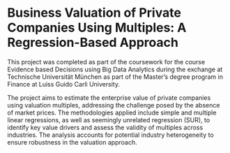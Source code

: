 # Business Valuation of Private Companies Using Multiples: A Regression-Based Approach

This project was completed as part of the coursework for the course Evidence based Decisions using Big Data Analytics during the exchange at Technische Universität München as part of the Master’s degree program in Finance at Luiss Guido Carli University.

The project aims to estimate the enterprise value of private companies using valuation multiples, addressing the challenge posed by the absence of market prices. The methodologies applied include simple and multiple linear regressions, as well as seemingly unrelated regression (SUR), to identify key value drivers and assess the validity of multiples across industries. The analysis accounts for potential industry heterogeneity to ensure robustness in the valuation approach.
